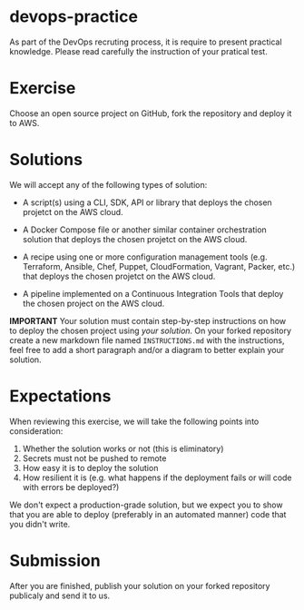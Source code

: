 # devops-practice

As part of the DevOps recruting process, it is require to present practical knowledge. Please read carefully the instruction of your pratical test.


# Exercise

Choose an open source project on GitHub, fork the repository and deploy it to AWS.

# Solutions

We will accept any of the following types of solution:

- A script(s) using a CLI, SDK, API or library that deploys the chosen projetct on the AWS cloud.

- A Docker Compose file or another similar container orchestration solution that deploys the chosen projetct on the AWS cloud.

- A recipe using one or more configuration management tools (e.g. Terraform, Ansible, Chef, Puppet, CloudFormation, Vagrant, Packer, etc.) that deploys the chosen projetct on the AWS cloud.

- A pipeline implemented on a Continuous Integration Tools that deploy the chosen project on the AWS cloud.

**IMPORTANT** Your solution must contain step-by-step instructions on how to deploy the chosen project using _your solution_. On your forked repository create a new markdown file named `INSTRUCTIONS.md` with the instructions, feel free to add a short paragraph and/or a diagram to better explain your solution.

# Expectations

When reviewing this exercise, we will take the following points into consideration:

1. Whether the solution works or not (this is eliminatory) 
2. Secrets must not be pushed to remote
3. How easy it is to deploy the solution
4. How resilient it is (e.g. what happens if the deployment fails or will code with errors be deployed?)

We don't expect a production-grade solution, but we expect you to show that you are able to deploy (preferably in an automated manner) code that you didn't write.

# Submission

After you are finished, publish your solution on your forked repository publicaly and send it to us.

